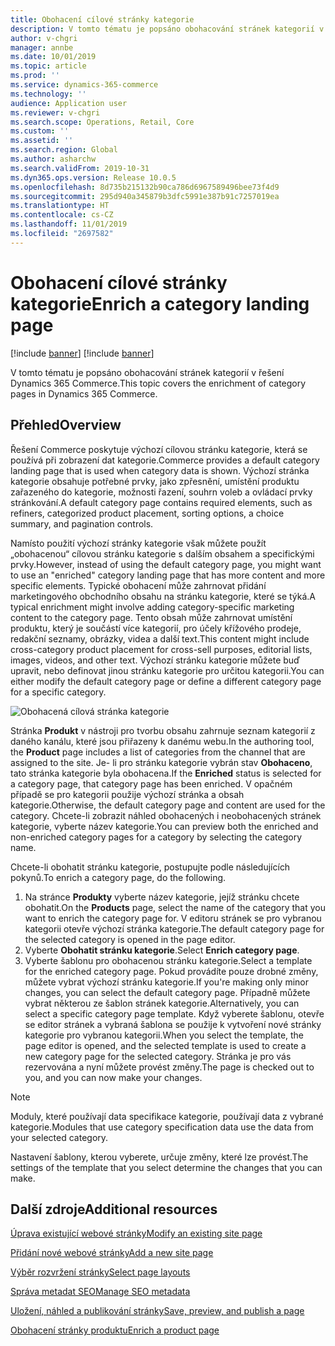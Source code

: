 ```yaml
---
title: Obohacení cílové stránky kategorie
description: V tomto tématu je popsáno obohacování stránek kategorií v řešení Dynamics 365 Commerce.
author: v-chgri
manager: annbe
ms.date: 10/01/2019
ms.topic: article
ms.prod: ''
ms.service: dynamics-365-commerce
ms.technology: ''
audience: Application user
ms.reviewer: v-chgri
ms.search.scope: Operations, Retail, Core
ms.custom: ''
ms.assetid: ''
ms.search.region: Global
ms.author: asharchw
ms.search.validFrom: 2019-10-31
ms.dyn365.ops.version: Release 10.0.5
ms.openlocfilehash: 8d735b215132b90ca786d6967589496bee73f4d9
ms.sourcegitcommit: 295d940a345879b3dfc5991e387b91c7257019ea
ms.translationtype: HT
ms.contentlocale: cs-CZ
ms.lasthandoff: 11/01/2019
ms.locfileid: "2697582"
---
```

# <a name="enrich-a-category-landing-page"></a><span data-ttu-id="4c9fe-103">Obohacení cílové stránky kategorie</span><span class="sxs-lookup"><span data-stu-id="4c9fe-103">Enrich a category landing page</span></span>

[!include [banner](includes/preview-banner.md)]
[!include [banner](includes/banner.md)]

<span data-ttu-id="4c9fe-104">V tomto tématu je popsáno obohacování stránek kategorií v řešení Dynamics 365 Commerce.</span><span class="sxs-lookup"><span data-stu-id="4c9fe-104">This topic covers the enrichment of category pages in Dynamics 365 Commerce.</span></span>

## <a name="overview"></a><span data-ttu-id="4c9fe-105">Přehled</span><span class="sxs-lookup"><span data-stu-id="4c9fe-105">Overview</span></span>

<span data-ttu-id="4c9fe-106">Řešení Commerce poskytuje výchozí cílovou stránku kategorie, která se používá při zobrazení dat kategorie.</span><span class="sxs-lookup"><span data-stu-id="4c9fe-106">Commerce provides a default category landing page that is used when category data is shown.</span></span> <span data-ttu-id="4c9fe-107">Výchozí stránka kategorie obsahuje potřebné prvky, jako zpřesnění, umístění produktu zařazeného do kategorie, možnosti řazení, souhrn voleb a ovládací prvky stránkování.</span><span class="sxs-lookup"><span data-stu-id="4c9fe-107">A default category page contains required elements, such as refiners, categorized product placement, sorting options, a choice summary, and pagination controls.</span></span> 

<span data-ttu-id="4c9fe-108">Namísto použití výchozí stránky kategorie však můžete použít „obohacenou“ cílovou stránku kategorie s dalším obsahem a specifickými prvky.</span><span class="sxs-lookup"><span data-stu-id="4c9fe-108">However, instead of using the default category page, you might want to use an "enriched" category landing page that has more content and more specific elements.</span></span> <span data-ttu-id="4c9fe-109">Typické obohacení může zahrnovat přidání marketingového obchodního obsahu na stránku kategorie, které se týká.</span><span class="sxs-lookup"><span data-stu-id="4c9fe-109">A typical enrichment might involve adding category-specific marketing content to the category page.</span></span> <span data-ttu-id="4c9fe-110">Tento obsah může zahrnovat umístění produktu, který je součástí více kategorií, pro účely křížového prodeje, redakční seznamy, obrázky, videa a další text.</span><span class="sxs-lookup"><span data-stu-id="4c9fe-110">This content might include cross-category product placement for cross-sell purposes, editorial lists, images, videos, and other text.</span></span> <span data-ttu-id="4c9fe-111">Výchozí stránku kategorie můžete buď upravit, nebo definovat jinou stránku kategorie pro určitou kategorii.</span><span class="sxs-lookup"><span data-stu-id="4c9fe-111">You can either modify the default category page or define a different category page for a specific category.</span></span>

![Obohacená cílová stránka kategorie](./media/CategoryLandingPages.png)

<span data-ttu-id="4c9fe-113">Stránka **Produkt** v nástroji pro tvorbu obsahu zahrnuje seznam kategorií z daného kanálu, které jsou přiřazeny k danému webu.</span><span class="sxs-lookup"><span data-stu-id="4c9fe-113">In the authoring tool, the **Product** page includes a list of categories from the channel that are assigned to the site.</span></span> <span data-ttu-id="4c9fe-114">Je- li pro stránku kategorie vybrán stav **Obohaceno**, tato stránka kategorie byla obohacena.</span><span class="sxs-lookup"><span data-stu-id="4c9fe-114">If the **Enriched** status is selected for a category page, that category page has been enriched.</span></span> <span data-ttu-id="4c9fe-115">V opačném případě se pro kategorii použije výchozí stránka a obsah kategorie.</span><span class="sxs-lookup"><span data-stu-id="4c9fe-115">Otherwise, the default category page and content are used for the category.</span></span> <span data-ttu-id="4c9fe-116">Chcete-li zobrazit náhled obohacených i neobohacených stránek kategorie, vyberte název kategorie.</span><span class="sxs-lookup"><span data-stu-id="4c9fe-116">You can preview both the enriched and non-enriched category pages for a category by selecting the category name.</span></span>

<span data-ttu-id="4c9fe-117">Chcete-li obohatit stránku kategorie, postupujte podle následujících pokynů.</span><span class="sxs-lookup"><span data-stu-id="4c9fe-117">To enrich a category page, do the following.</span></span>

1. <span data-ttu-id="4c9fe-118">Na stránce **Produkty** vyberte název kategorie, jejíž stránku chcete obohatit.</span><span class="sxs-lookup"><span data-stu-id="4c9fe-118">On the **Products** page, select the name of the category that you want to enrich the category page for.</span></span> <span data-ttu-id="4c9fe-119">V editoru stránek se pro vybranou kategorii otevře výchozí stránka kategorie.</span><span class="sxs-lookup"><span data-stu-id="4c9fe-119">The default category page for the selected category is opened in the page editor.</span></span>
2. <span data-ttu-id="4c9fe-120">Vyberte **Obohatit stránku kategorie**.</span><span class="sxs-lookup"><span data-stu-id="4c9fe-120">Select **Enrich category page**.</span></span>
3. <span data-ttu-id="4c9fe-121">Vyberte šablonu pro obohacenou stránku kategorie.</span><span class="sxs-lookup"><span data-stu-id="4c9fe-121">Select a template for the enriched category page.</span></span> <span data-ttu-id="4c9fe-122">Pokud provádíte pouze drobné změny, můžete vybrat výchozí stránku kategorie.</span><span class="sxs-lookup"><span data-stu-id="4c9fe-122">If you're making only minor changes, you can select the default category page.</span></span> <span data-ttu-id="4c9fe-123">Případně můžete vybrat některou ze šablon stránek kategorie.</span><span class="sxs-lookup"><span data-stu-id="4c9fe-123">Alternatively, you can select a specific category page template.</span></span> <span data-ttu-id="4c9fe-124">Když vyberete šablonu, otevře se editor stránek a vybraná šablona se použije k vytvoření nové stránky kategorie pro vybranou kategorii.</span><span class="sxs-lookup"><span data-stu-id="4c9fe-124">When you select the template, the page editor is opened, and the selected template is used to create a new category page for the selected category.</span></span> <span data-ttu-id="4c9fe-125">Stránka je pro vás rezervována a nyní můžete provést změny.</span><span class="sxs-lookup"><span data-stu-id="4c9fe-125">The page is checked out to you, and you can now make your changes.</span></span>

> [!NOTE]
> <span data-ttu-id="4c9fe-126">Moduly, které používají data specifikace kategorie, používají data z vybrané kategorie.</span><span class="sxs-lookup"><span data-stu-id="4c9fe-126">Modules that use category specification data use the data from your selected category.</span></span>
>
> <span data-ttu-id="4c9fe-127">Nastavení šablony, kterou vyberete, určuje změny, které lze provést.</span><span class="sxs-lookup"><span data-stu-id="4c9fe-127">The settings of the template that you select determine the changes that you can make.</span></span>

## <a name="additional-resources"></a><span data-ttu-id="4c9fe-128">Další zdroje</span><span class="sxs-lookup"><span data-stu-id="4c9fe-128">Additional resources</span></span>

[<span data-ttu-id="4c9fe-129">Úprava existující webové stránky</span><span class="sxs-lookup"><span data-stu-id="4c9fe-129">Modify an existing site page</span></span>](modify-existing-page.md)

[<span data-ttu-id="4c9fe-130">Přidání nové webové stránky</span><span class="sxs-lookup"><span data-stu-id="4c9fe-130">Add a new site page</span></span>](add-new-page.md)

[<span data-ttu-id="4c9fe-131">Výběr rozvržení stránky</span><span class="sxs-lookup"><span data-stu-id="4c9fe-131">Select page layouts</span></span>](select-page-layouts.md)

[<span data-ttu-id="4c9fe-132">Správa metadat SEO</span><span class="sxs-lookup"><span data-stu-id="4c9fe-132">Manage SEO metadata</span></span>](manage-seo-metadata.md)

[<span data-ttu-id="4c9fe-133">Uložení, náhled a publikování stránky</span><span class="sxs-lookup"><span data-stu-id="4c9fe-133">Save, preview, and publish a page</span></span>](save-preview-publish-page.md)

[<span data-ttu-id="4c9fe-134">Obohacení stránky produktu</span><span class="sxs-lookup"><span data-stu-id="4c9fe-134">Enrich a product page</span></span>](enrich-product-page.md)
